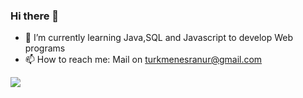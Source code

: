 ### Hi there 👋

* 🌱 I’m currently learning Java,SQL and Javascript to develop Web programs
* 📫 How to reach me: Mail on turkmenesranur@gmail.com

<img src="https://github-readme-stats.vercel.app/api?username=EsranurTurkmen&&show_icons=true&title_color=ffffff&icon_color=bb2acf&text_color=daf7dc&bg_color=151515">
<!--
**EsranurTurkmen/EsranurTurkmen** is a ✨ _special_ ✨ repository because its `README.md` (this file) appears on your GitHub profile.

Here are some ideas to get you started:

 🔭 I’m currently working on Java,SQL and React to develop Web programs
* 🌱 I’m currently learning Java,SQL and Javascript to develop Web programs
- 👯 I’m looking to collaborate on ...
- 🤔 I’m looking for help with ...
* 💬 Ask me about anything in software especially Java on turkmenesranur@gmail.com
* 📫 How to reach me: Mail on turkmenesranur@gmail.com
- 😄 Pronouns: ...
- ⚡ Fun fact: ...
-->
